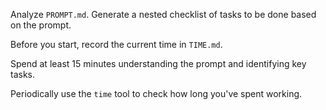 Analyze `PROMPT.md`. Generate a nested checklist of tasks to be done based on the prompt.

Before you start, record the current time in `TIME.md`.

Spend at least 15 minutes understanding the prompt and identifying key tasks.

Periodically use the `time` tool to check how long you've spent working.
